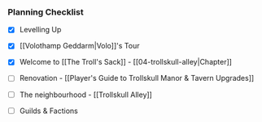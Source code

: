 ### Planning Checklist
- [x] Levelling Up
- [x] [[Volothamp Geddarm|Volo]]'s Tour
- [x] Welcome to [[The Troll's Sack]] - [[04-trollskull-alley|Chapter]]
- [ ] Renovation - [[Player's Guide to Trollskull Manor & Tavern Upgrades]]
- [ ] The neighbourhood - [[Trollskull Alley]]
- [ ] Guilds & Factions

